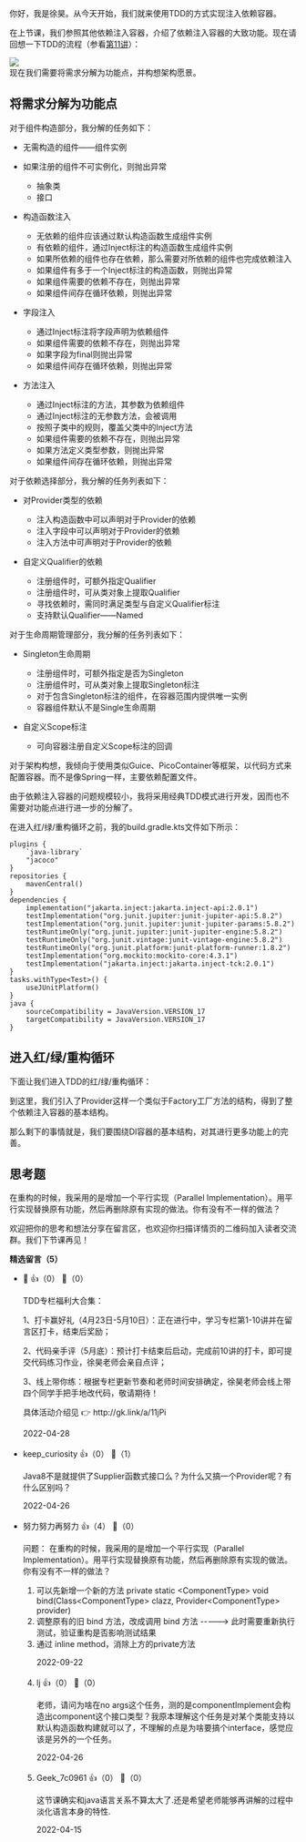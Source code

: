 你好，我是徐昊。从今天开始，我们就来使用TDD的方式实现注入依赖容器。

在上节课，我们参照其他依赖注入容器，介绍了依赖注入容器的大致功能。现在请回想一下TDD的流程（参看[第11讲](https://time.geekbang.org/column/article/496703)）：

![](https://static001.geekbang.org/resource/image/a5/9c/a5a74d26cf9581064420d81cff7da89c.jpg?wh=2284x1285)  
现在我们需要将需求分解为功能点，并构想架构愿景。

## 将需求分解为功能点

对于组件构造部分，我分解的任务如下：

- 无需构造的组件——组件实例
- 如果注册的组件不可实例化，则抛出异常
  
  - 抽象类
  - 接口
- 构造函数注入
  
  - 无依赖的组件应该通过默认构造函数生成组件实例
  - 有依赖的组件，通过Inject标注的构造函数生成组件实例
  - 如果所依赖的组件也存在依赖，那么需要对所依赖的组件也完成依赖注入
  - 如果组件有多于一个Inject标注的构造函数，则抛出异常
  - 如果组件需要的依赖不存在，则抛出异常
  - 如果组件间存在循环依赖，则抛出异常
- 字段注入
  
  - 通过Inject标注将字段声明为依赖组件
  - 如果组件需要的依赖不存在，则抛出异常
  - 如果字段为final则抛出异常
  - 如果组件间存在循环依赖，则抛出异常
- 方法注入
  
  - 通过Inject标注的方法，其参数为依赖组件
  - 通过Inject标注的无参数方法，会被调用
  - 按照子类中的规则，覆盖父类中的Inject方法
  - 如果组件需要的依赖不存在，则抛出异常
  - 如果方法定义类型参数，则抛出异常
  - 如果组件间存在循环依赖，则抛出异常

对于依赖选择部分，我分解的任务列表如下：

- 对Provider类型的依赖
  
  - 注入构造函数中可以声明对于Provider的依赖
  - 注入字段中可以声明对于Provider的依赖
  - 注入方法中可声明对于Provider的依赖
- 自定义Qualifier的依赖
  
  - 注册组件时，可额外指定Qualifier
  - 注册组件时，可从类对象上提取Qualifier
  - 寻找依赖时，需同时满足类型与自定义Qualifier标注
  - 支持默认Qualifier——Named

对于生命周期管理部分，我分解的任务列表如下：

- Singleton生命周期
  
  - 注册组件时，可额外指定是否为Singleton
  - 注册组件时，可从类对象上提取Singleton标注
  - 对于包含Singleton标注的组件，在容器范围内提供唯一实例
  - 容器组件默认不是Single生命周期
- 自定义Scope标注
  
  - 可向容器注册自定义Scope标注的回调

对于架构构想，我倾向于使用类似Guice、PicoContainer等框架，以代码方式来配置容器。而不是像Spring一样，主要依赖配置文件。

由于依赖注入容器的问题规模较小，我将采用经典TDD模式进行开发，因而也不需要对功能点进行进一步的分解了。

在进入红/绿/重构循环之前，我的build.gradle.kts文件如下所示：

```
plugins {
    `java-library`
    "jacoco"
}
repositories {
    mavenCentral()
}
dependencies {
    implementation("jakarta.inject:jakarta.inject-api:2.0.1")
    testImplementation("org.junit.jupiter:junit-jupiter-api:5.8.2")
    testImplementation("org.junit.jupiter:junit-jupiter-params:5.8.2")
    testRuntimeOnly("org.junit.jupiter:junit-jupiter-engine:5.8.2")
    testRuntimeOnly("org.junit.vintage:junit-vintage-engine:5.8.2")
    testRuntimeOnly("org.junit.platform:junit-platform-runner:1.8.2")
    testImplementation("org.mockito:mockito-core:4.3.1")
    testImplementation("jakarta.inject:jakarta.inject-tck:2.0.1")
}
tasks.withType<Test>() {
    useJUnitPlatform()
}
java {
    sourceCompatibility = JavaVersion.VERSION_17
    targetCompatibility = JavaVersion.VERSION_17
}
```

## 进入红/绿/重构循环

下面让我们进入TDD的红/绿/重构循环：

到这里，我们引入了Provider这样一个类似于Factory工厂方法的结构，得到了整个依赖注入容器的基本结构。

那么剩下的事情就是，我们要围绕DI容器的基本结构，对其进行更多功能上的完善。

## 思考题

在重构的时候，我采用的是增加一个平行实现（Parallel Implementation）。用平行实现替换原有功能，然后再删除原有实现的做法。你有没有不一样的做法？

欢迎把你的思考和想法分享在留言区，也欢迎你扫描详情页的二维码加入读者交流群。我们下节课再见！
<div><strong>精选留言（5）</strong></div><ul>
<li><span>🐑</span> 👍（0） 💬（0）<p>TDD专栏福利大合集：

1、打卡赢好礼（4月23日-5月10日）：正在进行中，学习专栏第1-10讲并在留言区打卡，结束后奖励；

2、代码亲手评（5月底）：预计打卡结束后启动，完成前10讲的打卡，即可提交代码练习作业，徐昊老师会亲自点评；

3、线上带你练：根据专栏更新节奏和老师时间安排确定，徐昊老师会线上带四个同学手把手地改代码，敬请期待！

具体活动介绍见 👉 http:&#47;&#47;gk.link&#47;a&#47;11jPi</p>2022-04-28</li><br/><li><span>keep_curiosity</span> 👍（0） 💬（1）<p>Java8不是就提供了Supplier函数式接口么？为什么又搞一个Provider呢？有什么区别吗？</p>2022-04-26</li><br/><li><span>努力努力再努力</span> 👍（4） 💬（0）<p>问题： 在重构的时候，我采用的是增加一个平行实现（Parallel Implementation）。用平行实现替换原有功能，然后再删除原有实现的做法。你有没有不一样的做法？

1. 可以先新增一个新的方法 private static &lt;ComponentType&gt; void bind(Class&lt;ComponentType&gt; clazz, Provider&lt;ComponentType&gt; provider)
2. 调整原有的旧 bind 方法，改成调用 bind 方法 -----&gt;  此时需要重新执行测试，验证重构是否影响测试结果
3. 通过 inline method，消除上方的private方法</p>2022-09-22</li><br/><li><span>lj</span> 👍（0） 💬（0）<p>老师，请问为啥在no args这个任务，测的是componentImplement会构造出component这个接口类型？我原本理解这个任务是对某个类能支持以默认构造函数构建就可以了，不理解的点是为啥要搞个interface，感觉应该是另外的一个任务。</p>2022-04-26</li><br/><li><span>Geek_7c0961</span> 👍（0） 💬（0）<p>这节课确实和java语言关系不算太大了.还是希望老师能够再讲解的过程中淡化语言本身的特性.</p>2022-04-15</li><br/>
</ul>